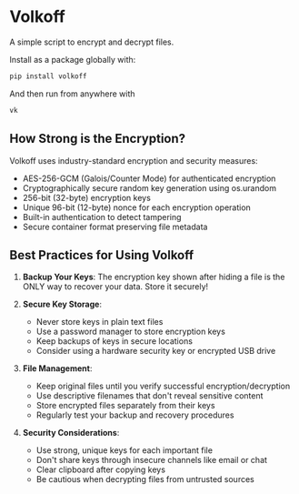 # Volkoff

A simple script to encrypt and decrypt files.

Install as a package globally with:

```bash
pip install volkoff
```

And then run from anywhere with

```bash
vk
```

## How Strong is the Encryption?

Volkoff uses industry-standard encryption and security measures:

- AES-256-GCM (Galois/Counter Mode) for authenticated encryption
- Cryptographically secure random key generation using os.urandom
- 256-bit (32-byte) encryption keys
- Unique 96-bit (12-byte) nonce for each encryption operation
- Built-in authentication to detect tampering
- Secure container format preserving file metadata

## Best Practices for Using Volkoff

1. **Backup Your Keys**: The encryption key shown after hiding a file is the ONLY way to recover your data. Store it securely!

2. **Secure Key Storage**:
   - Never store keys in plain text files
   - Use a password manager to store encryption keys
   - Keep backups of keys in secure locations
   - Consider using a hardware security key or encrypted USB drive

3. **File Management**:
   - Keep original files until you verify successful encryption/decryption
   - Use descriptive filenames that don't reveal sensitive content
   - Store encrypted files separately from their keys
   - Regularly test your backup and recovery procedures

4. **Security Considerations**:
   - Use strong, unique keys for each important file
   - Don't share keys through insecure channels like email or chat
   - Clear clipboard after copying keys
   - Be cautious when decrypting files from untrusted sources
